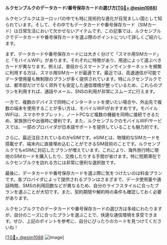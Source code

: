 **ルクセンブルクのデータカード/番号保存カードの選び方[[TG💪+ @esim1088](https://t.me/s/esim1088)]**

ルクセンブルクはヨーロッパの中でも特に技術的な進化が目覚ましい国として知られています。そして、その中でもデータカードや番号保存カード（SIMカード）は日常生活において欠かせないアイテムです。この記事では、ルクセンブルクでデータカードや番号保存カードを選ぶ際のポイントについて詳しくご紹介します。

まず、データカードや番号保存カードには大きく分けて「スマホ用SIMカード」と「モバイルWiFi」があります。それぞれに特徴があり、用途によって選ぶべきカードが異なります。例えば、普段からスマートフォンでインターネットを頻繁に利用する方は、スマホ用SIMカードが最適です。最近では、高速通信が可能でデータ使用量も無制限のプランが多く提供されています。特にルクセンブルクでは、都市部だけでなく郊外でも安定した通信環境が整っているため、これらのプランを利用すれば、通話やメール、SNSの利用が非常にスムーズに行えます。

一方で、複数のデバイスで同時にインターネットを使いたい場合や、外出先で複数の端末を使用することが多い方は、モバイルWiFiがおすすめです。モバイルWiFiは、スマホやタブレット、ノートPCなど複数の機器を同時に接続できるため、家族旅行や出張時に便利です。また、ルクセンブルクのモバイルWiFiサービスでは、一部のプロバイダが日本語サポートを提供していることも魅力的です。

さらに、最近注目されているのがeSIMです。eSIMとは、物理的なSIMカードを搭載せず、端末内に直接埋め込むことができるSIM技術のことです。ルクセンブルクでもeSIMに対応したプランが増えています。これにより、海外旅行時に現地のSIMカードを購入したり、交換したりする手間が省けます。特に短期滞在でルクセンブルクを訪れる方には非常に便利な選択肢です。

最後に、データカードや番号保存カードを選ぶ際に気をつけたいのは料金プランです。各プロバイダによって提供されるプランはさまざまで、データ使用量や通話時間、SMSの利用回数などが異なるため、自分のライフスタイルに合ったプランを選ぶことが大切です。また、契約期間や解約時の条件も確認しておく必要があります。

ルクセンブルクでのデータカードや番号保存カードの選び方は多岐にわたりますが、自分のニーズに合ったプランを選ぶことで、快適な通信環境を享受できます。ぜひ、上記のポイントを参考に、自分にぴったりのカードを見つけてくださいね！

[[TG💪+ @esim1088](https://t.me/s/esim1088) ![Image](https://i.postimg.cc/Y0z9fWf4/image.png)]